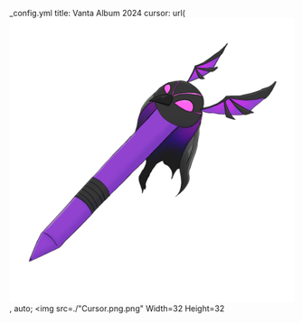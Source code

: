 _config.yml
title: Vanta Album 2024
cursor: url(![Cursor png (1)](Cursor.png.png), auto;
<img src=./"Cursor.png.png" Width=32 Height=32

